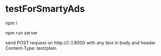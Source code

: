 # testForSmartyAds
npm i

npm run server

send POST request on http://[::]:8000 with any text in body and header Content-Type: text/plain
